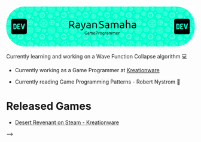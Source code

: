 ![Header](https://github.com/MiTsSsS/MiTsSsS/blob/main/github-header-image.png)

Currently learning and working on a Wave Function Collapse algorithm :computer:
- Currently working as a Game Programmer at [Kreationware](https://kreationware.com)

- Currently reading Game Programming Patterns - Robert Nystrom 📖

# Released Games
  
- [Desert Revenant on Steam - Kreationware](https://store.steampowered.com/app/1969430/Desert_Revenant)
<!--
**MiTsSsS/MiTsSsS** is a ✨ _special_ ✨ repository because its `README.md` (this file) appears on your GitHub profile.

Here are some ideas to get you started:

- 🔭 I’m currently working on ...
- 🌱 I’m currently learning ...
- 👯 I’m looking to collaborate on ...
- 🤔 I’m looking for help with ...
- 💬 Ask me about ...
- 📫 How to reach me: ...
- 😄 Pronouns: ...
- ⚡ Fun fact: ...
<!--- Currently learning and working on a [Wave Function Collapse algorithm](https://github.com/MiTsSsS/WaveFunctionCollapse) :computer:-->
-->
